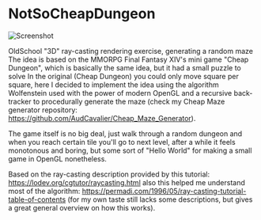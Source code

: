 # NotSoCheapDungeon

![Screenshot](https://imgur.com/a/rh1O3Ru)

OldSchool "3D" ray-casting rendering exercise, generating a random maze
The idea is based on the MMORPG Final Fantasy XIV's mini game "Cheap Dungeon", which is basically the same idea, but it had a small puzzle to solve
In the original (Cheap Dungeon) you could only move square per square, here I decided to implement the idea using the algorithm Wolfenstein used 
with the power of modern OpenGL and a recursive back-tracker to procedurally generate the maze (check my Cheap Maze generator repository: https://github.com/AudCavalier/Cheap_Maze_Generator).

The game itself is no big deal, just walk through a random dungeon and when you reach certain tile you'll go to next level,
after a while it feels monotonous and boring, but some sort of "Hello World" for making a small game in OpenGL nonetheless.

Based on the ray-casting description provided by this tutorial: https://lodev.org/cgtutor/raycasting.html
also this helped me understand most of the algorithm: https://permadi.com/1996/05/ray-casting-tutorial-table-of-contents (for my own taste still lacks some descriptions, but gives a great general overview on how this works).
